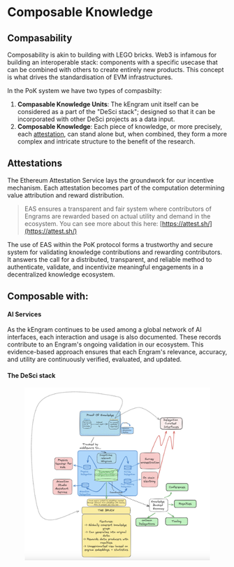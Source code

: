 # Composable Knowledge

## Compasability

Composability is akin to building with LEGO bricks. Web3 is infamous for building an interoperable stack: components with a specific usecase that can be combined with others to create entirely new products. This concept is what drives the standardisation of EVM infrastructures.

In the PoK system we have two types of compasbilty:

1. **Compasable Knowledge Units**: The kEngram unit itself can be considered as a part of the "DeSci stack"; designed so that it can be incorporated with other DeSci projects as a data input.
2. **Composable Knowledge**: Each piece of knowledge, or more precisely, each [attestation](composable-knowledge.md#attestations), can stand alone but, when combined, they form a more complex and intricate structure to the benefit of the research.&#x20;

## Attestations

The Ethereum Attestation Service lays the groundwork for our incentive mechanism. Each attestation becomes part of the computation determining value attribution and reward distribution.

> EAS ensures a transparent and fair system where contributors of Engrams are rewarded based on actual utility and demand in the ecosystem. You can see more about this here: [https://attest.sh/](https://attest.sh/)

The use of EAS within the PoK protocol forms a trustworthy and secure system for validating knowledge contributions and rewarding contributors. It answers the call for a distributed, transparent, and reliable method to authenticate, validate, and incentivize meaningful engagements in a decentralized knowledge ecosystem.

## Composable with:

#### AI Services

As the kEngram continues to be used among a global network of AI interfaces, each interaction and usage is also documented. These records contribute to an Engram's ongoing validation in our ecosystem. This evidence-based approach ensures that each Engram's relevance, accuracy, and utility are continuously verified, evaluated, and updated.&#x20;

#### The DeSci stack

<figure><img src="../../../../.gitbook/assets/CleanShot 2023-12-17 at 21.36.25@2x.png" alt=""><figcaption></figcaption></figure>
